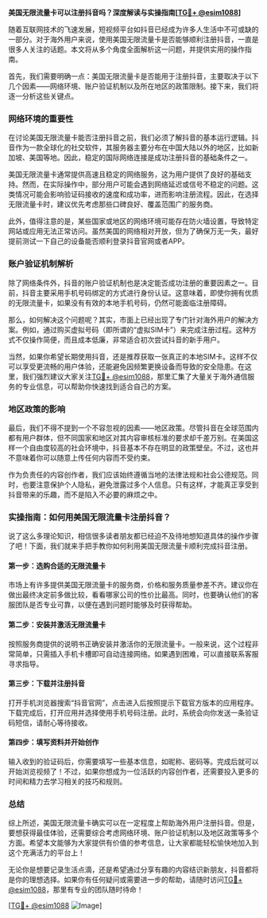 **美国无限流量卡可以注册抖音吗？深度解读与实操指南[[TG💪+ @esim1088](https://t.me/s/esim1088)]**

随着互联网技术的飞速发展，短视频平台如抖音已经成为许多人生活中不可或缺的一部分。对于海外用户来说，使用美国无限流量卡是否能够顺利注册抖音，一直是很多人关注的话题。本文将从多个角度全面解析这一问题，并提供实用的操作指南。

首先，我们需要明确一点：美国无限流量卡是否能用于注册抖音，主要取决于以下几个因素——网络环境、账户验证机制以及所在地区的政策限制。接下来，我们将逐一分析这些关键点。

### 网络环境的重要性

在讨论美国无限流量卡能否注册抖音之前，我们必须了解抖音的基本运行逻辑。抖音作为一款全球化的社交软件，其服务器主要分布在中国大陆以外的地区，比如新加坡、美国等地。因此，稳定的国际网络连接是成功注册抖音的基础条件之一。

美国无限流量卡通常提供高速且稳定的网络服务，这为用户提供了良好的基础支持。然而，在实际操作中，部分用户可能会遇到网络延迟或信号不稳定的问题。这类情况可能会影响验证码接收的速度和成功率，进而影响注册流程。因此，在选择无限流量卡时，建议优先考虑那些口碑良好、覆盖范围广的服务商。

此外，值得注意的是，某些国家或地区的网络环境可能存在防火墙设置，导致特定网站或应用无法正常访问。虽然美国的网络相对开放，但为了确保万无一失，最好提前测试一下自己的设备能否顺利登录抖音官网或者APP。

### 账户验证机制解析

除了网络条件外，抖音的账户验证机制也是决定能否成功注册的重要因素之一。目前，抖音主要采用手机号码绑定的方式进行身份认证。这意味着，即使你拥有优质的无限流量卡，如果没有有效的本地手机号码，仍然可能面临注册障碍。

那么，如何解决这个问题呢？其实，市面上已经出现了专门针对海外用户的解决方案。例如，通过购买虚拟号码（即所谓的“虚拟SIM卡”）来完成注册过程。这种方式不仅操作简便，而且成本低廉，非常适合初次尝试抖音的新手用户。

当然，如果你希望长期使用抖音，还是推荐获取一张真正的本地SIM卡。这样不仅可以享受更流畅的用户体验，还能避免因频繁更换设备而导致的安全隐患。在这里，我们强烈建议大家关注[TG💪+ @esim1088](https://t.me/s/esim1088)，那里汇集了大量关于海外通信服务的专业信息，可以帮助你快速找到适合自己的方案。

### 地区政策的影响

最后，我们不得不提到一个不容忽视的因素——地区政策。尽管抖音在全球范围内都有用户群体，但不同国家和地区对其内容审核标准的要求却千差万别。在美国这样一个自由度较高的社会环境中，抖音基本不存在明显的政策壁垒。不过，这也并不意味着你可以随意上传任何内容而不受约束。

作为负责任的内容创作者，我们应该始终遵循当地的法律法规和社会公德规范。同时，也要注意保护个人隐私，避免泄露过多个人信息。只有这样，才能真正享受到抖音带来的乐趣，而不是陷入不必要的麻烦之中。

### 实操指南：如何用美国无限流量卡注册抖音？

说了这么多理论知识，相信很多读者朋友都已经迫不及待地想知道具体的操作步骤了吧！下面，我们就来手把手教你如何利用美国无限流量卡顺利完成抖音注册。

#### 第一步：选购合适的无限流量卡
市场上有许多提供美国无限流量卡的服务商，价格和服务质量参差不齐。建议你在做出最终决定前多做比较，看看哪家公司的性价比最高。同时，也要确认他们的客服团队是否专业可靠，以便在遇到问题时能够及时获得帮助。

#### 第二步：安装并激活无限流量卡
按照服务商提供的说明书正确安装并激活你的无限流量卡。一般来说，这个过程非常简单，只需插入手机卡槽即可自动连接网络。如果遇到困难，可以直接联系客服寻求指导。

#### 第三步：下载并注册抖音
打开手机浏览器搜索“抖音官网”，点击进入后按照提示下载官方版本的应用程序。下载完成后，打开应用并选择使用手机号码注册。此时，系统会向你发送一条验证码短信，请耐心等待接收。

#### 第四步：填写资料并开始创作
输入收到的验证码后，你需要填写一些基本信息，如昵称、密码等。完成后就可以开始浏览视频了！不过，如果你想成为一位活跃的内容创作者，还需要投入更多的时间和精力去学习相关的技巧和规则。

### 总结

综上所述，美国无限流量卡确实可以在一定程度上帮助海外用户注册抖音。但是，要想获得最佳体验，还需要综合考虑网络环境、账户验证机制以及地区政策等多个方面。希望本文能够为大家提供有价值的参考信息，让大家都能轻松愉快地加入到这个充满活力的平台上！

无论你是想要记录生活点滴，还是希望通过分享有趣的内容结识新朋友，抖音都将是你的理想选择。如果你有任何疑问或需要进一步的帮助，请随时访问[TG💪+ @esim1088](https://t.me/s/esim1088)，那里有专业的团队随时待命！

[[TG💪+ @esim1088](https://t.me/s/esim1088) ![Image](https://i.postimg.cc/4NQfJmqS/Snipaste-2025-05-13-00-14-12.png)]